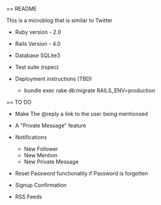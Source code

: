 == README

This is a microblog that is similar to Twitter

* Ruby version - 2.0

* Rails Version - 4.0

* Database SQLite3

* Test suite (rspec)

* Deployment instructions (TBD)
	* bundle exec rake db:migrate RAILS_ENV=production

== TO DO

* Make The @reply a link to the user being mentionsed

* A "Private Message" feature

* Notifications
	* New Follower
	* New Mention
	* New Private Message

* Reset Password functionatily if Password is forgotten

* Signup Confirmation

* RSS Feeds
